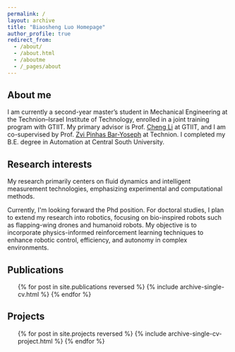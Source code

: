 ```yaml
---
permalink: /
layout: archive
title: "Biaosheng Luo Homepage"
author_profile: true
redirect_from: 
  - /about/
  - /about.html
  - /aboutme
  - /_pages/about
---
```


## About me
<!-- I am currently a second-year master student at GTIIT, supervised by Prof. [Cheng Li](https://sites.gtiit.edu.cn/cligroup/), with Prof. Zvi Pinhas Bar-Yoseph serving as my co-supervisor at Technion. I completed my B.E. degree in Automation at Central South University. -->

I am currently a second-year master’s student in Mechanical Engineering at the Technion–Israel Institute of Technology, enrolled in a joint training program with GTIIT. My primary advisor is Prof. [Cheng Li](https://sites.gtiit.edu.cn/cligroup/) at GTIIT, and I am co-supervised by Prof. [Zvi Pinhas Bar-Yoseph](https://meeng.technion.ac.il/en/member/zvi-pinhas-bar-yoseph/) at Technion. I completed my B.E. degree in Automation at Central South University.

<!-- My research focuses on developing UAV-based platforms for simultaneous wind and particle measurements in the atmospheric boundary layer. -->

## Research interests
<!-- My research primarily centers on fluid dynamics and intelligent measurement technologies, emphasizing experimental and computational methods.

Previously, I conducted research on particle segregation phenomena in fluidized beds, where I developed a non-intrusive characterization approach combining image segmentation techniques with deep learning (VGG19 classifier). This method effectively addresses challenges associated with invasive measurement techniques and has been published in Chemical Engineering Journal. Additionally, I contributed to designing and developing a UAV-based integrated measurement platform capable of simultaneous wind speed and particle data collection at altitudes up to 1000 meters, published in Experiments in Fluids and presented at the APS Conference in 2023.

Currently, my ongoing research includes:

1. Implementing a deep generative diffusion model aimed at correcting UAV-derived wind speed measurements, with preliminary outcomes leading to a patent application.
2. Employing Physics-Informed Neural Networks (PINN) for reconstructing wind fields from sparse UAV observations, validated through field experiments.

For doctoral studies, I plan to extend my research into robotics, focusing on bio-inspired robots such as flapping-wing drones and humanoid robots. My objective is to incorporate physics-informed reinforcement learning techniques to enhance robotic control, efficiency, and autonomy in complex environments. -->
My research primarily centers on fluid dynamics and intelligent measurement technologies, emphasizing experimental and computational methods.

Currently, I'm looking forward the Phd position. For doctoral studies, I plan to extend my research into robotics, focusing on bio-inspired robots such as flapping-wing drones and humanoid robots. My objective is to incorporate physics-informed reinforcement learning techniques to enhance robotic control, efficiency, and autonomy in complex environments.

## Publications
<ul>{% for post in site.publications reversed %}
{% include archive-single-cv.html %}
{% endfor %}</ul>

## Projects
<ul>{% for post in site.projects reversed %}
{% include archive-single-cv-project.html %}
{% endfor %}</ul>